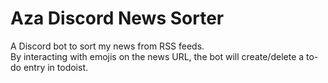 # Aza Discord News Sorter

A Discord bot to sort my news from RSS feeds.  
By interacting with emojis on the news URL, the bot will create/delete
a to-do entry in todoist.  
